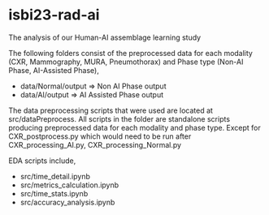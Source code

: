 # isbi23-rad-ai
The analysis of our Human-AI assemblage learning study

The following folders consist of the preprocessed data for each modality (CXR, Mammography, MURA, Pneumothorax) and Phase type (Non-AI Phase, AI-Assisted Phase),
- data/Normal/output => Non AI Phase output
- data/AI/output => AI Assisted Phase output

The data preprocessing scripts that were used are located at src/dataPreprocess. All scripts in the folder are standalone scripts producing preprocessed data for each modality and phase type.
Except for CXR_postprocess.py which would need to be run after CXR_processing_AI.py, CXR_processing_Normal.py

EDA scripts include,
- src/time_detail.ipynb
- src/metrics_calculation.ipynb
- src/time_stats.ipynb
- src/accuracy_analysis.ipynb
